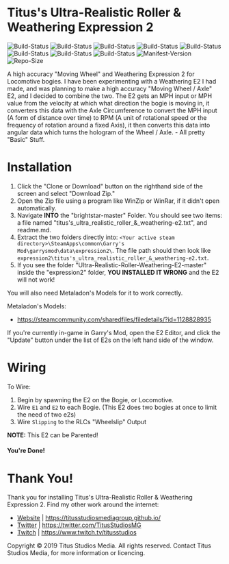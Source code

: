 # Titus's Ultra-Realistic Roller & Weathering Expression 2

![Build-Status](https://img.shields.io/badge/build-failed-red.svg)
![Build-Status](https://img.shields.io/badge/build-failed-red.svg)
![Build-Status](https://img.shields.io/badge/build-failed-red.svg)
![Build-Status](https://img.shields.io/badge/build-failed-red.svg)
![Build-Status](https://img.shields.io/badge/build-failed-red.svg)
![Build-Status](https://img.shields.io/badge/build-failed-red.svg)
![Build-Status](https://img.shields.io/badge/build-failed-red.svg)
![Build-Status](https://img.shields.io/badge/build-passed-brightgreen.svg)
![Manifest-Version](https://img.shields.io/github/last-commit/titus-studios-media/Ultra-Realistic-Roller-Weathering-E2.svg)
![Repo-Size](https://img.shields.io/github/repo-size/titus-studios-media/Ultra-Realistic-Roller-Weathering-E2.svg)

A high accuracy "Moving Wheel" and Weathering Expression 2 for Locomotive bogies. I have been experimenting with a Weathering E2 I had made, and was planning to make a high accuracy "Moving Wheel / Axle" E2, and I decided to combine the two. The E2 gets an MPH input or MPH value from the velocity at which what direction the bogie is moving in, it converters this data with the Axle Circumference to convert the MPH input (A form of distance over time) to RPM (A unit of rotational speed or the frequency of rotation around a fixed Axis), it then converts this data into angular data which turns the hologram of the Wheel / Axle. - All pretty "Basic" Stuff.


# Installation

1. Click the "Clone or Download" button on the righthand side of the screen and select "Download Zip."
2. Open the Zip file using a program like WinZip or WinRar, if it didn't open automatically.
3. Navigate __INTO__ the "brightstar-master" Folder. You should see two items: a file named "titus's_ultra_realistic_roller_&_weathering-e2.txt", and readme.md.
4. Extract the two folders directly into: `<Your active steam directory>\SteamApps\common\Garry's Mod\garrysmod\data\expression2\`.
The file path should then look like `expression2\titus's_ultra_realistic_roller_&_weathering-e2.txt`.
5. If you see the folder "Ultra-Realistic-Roller-Weathering-E2-master" inside the "expression2" folder, __YOU INSTALLED IT WRONG__ and the E2 will not work!

You will also need Metaladon's Models for it to work correctly.

Metaladon's Models:

 * https://steamcommunity.com/sharedfiles/filedetails/?id=1128828935

If you're currently in-game in Garry's Mod, open the E2 Editor, and click the "Update" button under the list of E2s on the left hand side of the window.


# Wiring

To Wire:
1. Begin by spawning the E2 on the Bogie, or Locomotive.
2. Wire `E1` and `E2` to each Bogie. (This E2 does two bogies at once to limit the need of two e2s)
3. Wire `Slipping` to the RLCs "Wheelslip" Output

**NOTE:** This E2 can be Parented!

#### You're Done!


# Thank You!
Thank you for installing Titus's Ultra-Realistic Roller & Weathering Expression 2.
Find my other work around the internet:
 * [Website](https://titusstudiosmediagroup.github.io/) | https://titusstudiosmediagroup.github.io/
 * [Twitter](https://twitter.com/TitusStudiosMG) | https://twitter.com/TitusStudiosMG
 * [Twitch](https://www.twitch.tv/titusstudios) | https://www.twitch.tv/titusstudios
 

Copyright © 2019 Titus Studios Media. All rights reserved. Contact Titus Studios Media, for more information or licencing.
